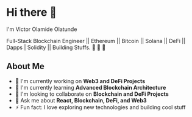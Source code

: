 # Hi there 👋

I'm Victor Olamide Olatunde

Full-Stack Blockchain Engineer || Ethereum || Bitcoin || Solana || DeFi || Dapps | Solidity || Building Stuffs. 🦊 🚀 💫

## About Me

- 🔭 I'm currently working on **Web3 and DeFi Projects**
- 🌱 I'm currently learning **Advanced Blockchain Architecture**
- 👯 I'm looking to collaborate on **Blockchain and DeFi Projects**
- 💬 Ask me about **React, Blockchain, DeFi, and Web3**
- ⚡ Fun fact: I love exploring new technologies and building cool stuff 
